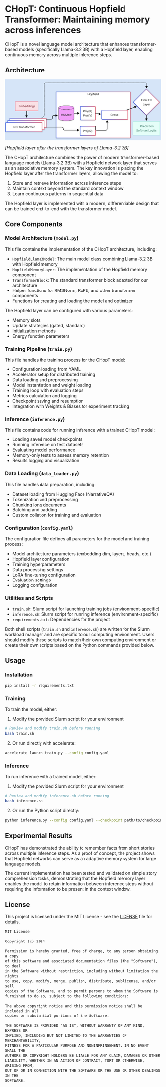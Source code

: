 # CHopT: Continuous Hopfield Transformer: Maintaining memory across inferences

CHopT is a novel language model architecture that enhances transformer-based models (specifically Llama-3.2 3B) with a Hopfield layer, enabling continuous memory across multiple inference steps.

## Architecture

![CHopT Architecture](architecture.png)

*[Hopfield layer after the transformer layers of Llama-3.2 3B]*

The CHopT architecture combines the power of modern transformer-based language models (Llama-3.2 3B) with a Hopfield network layer that serves as an associative memory system. The key innovation is placing the Hopfield layer after the transformer layers, allowing the model to:

1. Store and retrieve information across inference steps
2. Maintain context beyond the standard context window
3. Learn continuous patterns in sequential data

The Hopfield layer is implemented with a modern, differentiable design that can be trained end-to-end with the transformer model.

## Core Components

### Model Architecture (`model.py`)

This file contains the implementation of the CHopT architecture, including:

- `HopfieldLlama3Model`: The main model class combining Llama-3.2 3B with Hopfield memory
- `HopfieldMemoryLayer`: The implementation of the Hopfield memory component
- `TransformerBlock`: The standard transformer block adapted for our architecture
- Helper functions for RMSNorm, RoPE, and other transformer components
- Functions for creating and loading the model and optimizer

The Hopfield layer can be configured with various parameters:
- Memory slots
- Update strategies (gated, standard)
- Initialization methods
- Energy function parameters

### Training Pipeline (`train.py`)

This file handles the training process for the CHopT model:

- Configuration loading from YAML
- Accelerator setup for distributed training
- Data loading and preprocessing
- Model instantiation and weight loading
- Training loop with evaluation steps
- Metrics calculation and logging
- Checkpoint saving and resumption
- Integration with Weights & Biases for experiment tracking

### Inference (`inference.py`)

This file contains code for running inference with a trained CHopT model:

- Loading saved model checkpoints
- Running inference on test datasets
- Evaluating model performance
- Memory-only tests to assess memory retention
- Results logging and visualization

### Data Loading (`data_loader.py`)

This file handles data preparation, including:

- Dataset loading from Hugging Face (NarrativeQA)
- Tokenization and preprocessing
- Chunking long documents
- Batching and padding
- Custom collation for training and evaluation

### Configuration (`config.yaml`)

The configuration file defines all parameters for the model and training process:

- Model architecture parameters (embedding dim, layers, heads, etc.)
- Hopfield layer configuration
- Training hyperparameters
- Data processing settings
- LoRA fine-tuning configuration
- Evaluation settings
- Logging configuration

### Utilities and Scripts

- `train.sh`: Slurm script for launching training jobs (environment-specific)
- `inference.sh`: Slurm script for running inference (environment-specific)
- `requirements.txt`: Dependencies for the project

Both shell scripts (`train.sh` and `inference.sh`) are written for the Slurm workload manager and are specific to our computing environment. Users should modify these scripts to match their own computing environment or create their own scripts based on the Python commands provided below.

## Usage

### Installation

```bash
pip install -r requirements.txt
```

### Training

To train the model, either:

1. Modify the provided Slurm script for your environment:
```bash
# Review and modify train.sh before running
bash train.sh
```

2. Or run directly with accelerate:
```bash
accelerate launch train.py --config config.yaml
```

### Inference

To run inference with a trained model, either:

1. Modify the provided Slurm script for your environment:
```bash
# Review and modify inference.sh before running
bash inference.sh
```

2. Or run the Python script directly:
```bash
python inference.py --config config.yaml --checkpoint path/to/checkpoint
```

## Experimental Results

CHopT has demonstrated the ability to remember facts from short stories across multiple inference steps. As a proof of concept, the project shows that Hopfield networks can serve as an adaptive memory system for large language models.

The current implementation has been tested and validated on simple story comprehension tasks, demonstrating that the Hopfield memory layer enables the model to retain information between inference steps without requiring the information to be present in the context window.

## License

This project is licensed under the MIT License - see the [LICENSE](LICENSE) file for details.

```
MIT License

Copyright (c) 2024

Permission is hereby granted, free of charge, to any person obtaining a copy
of this software and associated documentation files (the "Software"), to deal
in the Software without restriction, including without limitation the rights
to use, copy, modify, merge, publish, distribute, sublicense, and/or sell
copies of the Software, and to permit persons to whom the Software is
furnished to do so, subject to the following conditions:

The above copyright notice and this permission notice shall be included in all
copies or substantial portions of the Software.

THE SOFTWARE IS PROVIDED "AS IS", WITHOUT WARRANTY OF ANY KIND, EXPRESS OR
IMPLIED, INCLUDING BUT NOT LIMITED TO THE WARRANTIES OF MERCHANTABILITY,
FITNESS FOR A PARTICULAR PURPOSE AND NONINFRINGEMENT. IN NO EVENT SHALL THE
AUTHORS OR COPYRIGHT HOLDERS BE LIABLE FOR ANY CLAIM, DAMAGES OR OTHER
LIABILITY, WHETHER IN AN ACTION OF CONTRACT, TORT OR OTHERWISE, ARISING FROM,
OUT OF OR IN CONNECTION WITH THE SOFTWARE OR THE USE OR OTHER DEALINGS IN THE
SOFTWARE.
```